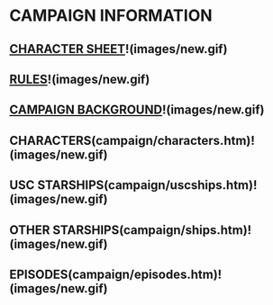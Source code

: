 # CAMPAIGN INFORMATION

## [CHARACTER SHEET](/campaign/USC-CharacterSheet.pdf)!(images/new.gif)
## [RULES](/campaign/rules.htm)!(images/new.gif)
## [CAMPAIGN BACKGROUND](campaign/campaignBackground.htm)!(images/new.gif)
## CHARACTERS(campaign/characters.htm)!(images/new.gif)
## USC STARSHIPS(campaign/uscships.htm)!(images/new.gif)
## OTHER STARSHIPS(campaign/ships.htm)!(images/new.gif)
## EPISODES(campaign/episodes.htm)!(images/new.gif)
